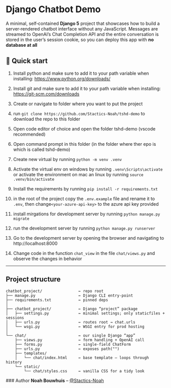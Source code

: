 # Django Chatbot Demo
A minimal, self‑contained **Django 5** project that showcases how to build a server‑rendered chatbot interface without any JavaScript. Messages are streamed to OpenAI’s Chat Completion API and the entire conversation is stored in the user’s session cookie, so you can deploy this app with **no database at all**

## 🚀 Quick start
1. Install python and make sure to add it to your path variable when installing: https://www.python.org/downloads/
2. Install git and make sure to add it to your path variable when installing: https://git-scm.com/downloads
3. Create or navigate to folder where you want to put the project
4. run `git clone https://github.com/Stactics-Noah/tshd-demo` to download the repo to this folder
5. Open code editor of choice and open the folder tshd-demo (vscode recommended)

6. Open command prompt in this folder (in the folder where ther epo is which is called tshd-demo)
7. Create new virtual by running `python -m venv .venv`
8. Activate the virtual env on windows by running `.venv\Scripts\activate` or activate the environment on mac an linux by running `source .venv/bin/activate`
9. Install the requirements by running `pip install -r requirements.txt`

11. in the root of the project copy the `.env.example` file and rename it to `.env`, then change`<your-azure-api-key>` to the azure api key provided
10. install mirgations for development server by running `python manage.py migrate`

12. run the development server by running `python manage.py runserver`
13. Go to the development server by opening the browser and navigating to http://localhost:8000

14. Change code in the function `chat_view` in the file `chat/views.py` and observe the changes in behavior
---

## Project structure

```
chatbot_project/                ← repo root
├── manage.py                   ← Django CLI entry‑point
├── requirements.txt            ← pinned deps
│
├── chatbot_project/            ← Django “project” package
│   ├── settings.py             ← minimal settings; only staticfiles + sessions
│   ├── urls.py                 ← routes root → chat.urls
│   └── wsgi.py                 ← WSGI entry for prod hosting
│
└── chat/                       ← our single Django “app”
    ├── views.py                ← form handling + OpenAI call
    ├── forms.py                ← single‑field ChatForm
    ├── urls.py                 ← exposes path("")
    ├── templates/
    │   └── chat/index.html     ← base template – loops through history
    └── static/
        └── chat/styles.css     ← vanilla CSS for a tidy look
```

### Author
**Noah Bouwhuis** – [@Stactics-Noah](https://github.com/Stactics-Noah/tshd-demo/)

